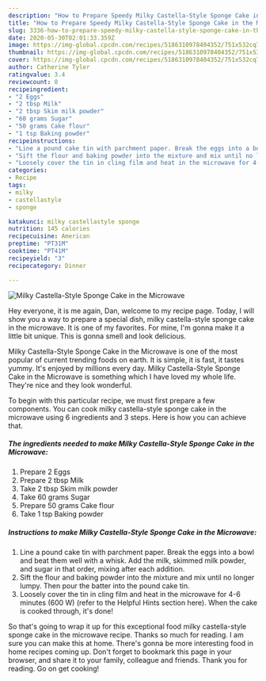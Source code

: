 ```yaml
---
description: "How to Prepare Speedy Milky Castella-Style Sponge Cake in the Microwave"
title: "How to Prepare Speedy Milky Castella-Style Sponge Cake in the Microwave"
slug: 3336-how-to-prepare-speedy-milky-castella-style-sponge-cake-in-the-microwave
date: 2020-05-30T02:01:33.359Z
image: https://img-global.cpcdn.com/recipes/5186310978404352/751x532cq70/milky-castella-style-sponge-cake-in-the-microwave-recipe-main-photo.jpg
thumbnail: https://img-global.cpcdn.com/recipes/5186310978404352/751x532cq70/milky-castella-style-sponge-cake-in-the-microwave-recipe-main-photo.jpg
cover: https://img-global.cpcdn.com/recipes/5186310978404352/751x532cq70/milky-castella-style-sponge-cake-in-the-microwave-recipe-main-photo.jpg
author: Catherine Tyler
ratingvalue: 3.4
reviewcount: 8
recipeingredient:
- "2 Eggs"
- "2 tbsp Milk"
- "2 tbsp Skim milk powder"
- "60 grams Sugar"
- "50 grams Cake flour"
- "1 tsp Baking powder"
recipeinstructions:
- "Line a pound cake tin with parchment paper. Break the eggs into a bowl and beat them well with a whisk. Add the milk, skimmed milk powder, and sugar in that order, mixing after each addition."
- "Sift the flour and baking powder into the mixture and mix until no longer lumpy. Then pour the batter into the pound cake tin."
- "Loosely cover the tin in cling film and heat in the microwave for 4-6 minutes (600 W) (refer to the Helpful Hints section here). When the cake is cooked through, it&#39;s done!"
categories:
- Recipe
tags:
- milky
- castellastyle
- sponge

katakunci: milky castellastyle sponge 
nutrition: 145 calories
recipecuisine: American
preptime: "PT31M"
cooktime: "PT41M"
recipeyield: "3"
recipecategory: Dinner

---
```



![Milky Castella-Style Sponge Cake in the Microwave](https://img-global.cpcdn.com/recipes/5186310978404352/751x532cq70/milky-castella-style-sponge-cake-in-the-microwave-recipe-main-photo.jpg)

Hey everyone, it is me again, Dan, welcome to my recipe page. Today, I will show you a way to prepare a special dish, milky castella-style sponge cake in the microwave. It is one of my favorites. For mine, I'm gonna make it a little bit unique. This is gonna smell and look delicious.

Milky Castella-Style Sponge Cake in the Microwave is one of the most popular of current trending foods on earth. It is simple, it is fast, it tastes yummy. It's enjoyed by millions every day. Milky Castella-Style Sponge Cake in the Microwave is something which I have loved my whole life. They're nice and they look wonderful.




To begin with this particular recipe, we must first prepare a few components. You can cook milky castella-style sponge cake in the microwave using 6 ingredients and 3 steps. Here is how you can achieve that.

<!--inarticleads1-->

##### The ingredients needed to make Milky Castella-Style Sponge Cake in the Microwave:

1. Prepare 2 Eggs
1. Prepare 2 tbsp Milk
1. Take 2 tbsp Skim milk powder
1. Take 60 grams Sugar
1. Prepare 50 grams Cake flour
1. Take 1 tsp Baking powder




<!--inarticleads2-->

##### Instructions to make Milky Castella-Style Sponge Cake in the Microwave:

1. Line a pound cake tin with parchment paper. Break the eggs into a bowl and beat them well with a whisk. Add the milk, skimmed milk powder, and sugar in that order, mixing after each addition.
1. Sift the flour and baking powder into the mixture and mix until no longer lumpy. Then pour the batter into the pound cake tin.
1. Loosely cover the tin in cling film and heat in the microwave for 4-6 minutes (600 W) (refer to the Helpful Hints section here). When the cake is cooked through, it&#39;s done!




So that's going to wrap it up for this exceptional food milky castella-style sponge cake in the microwave recipe. Thanks so much for reading. I am sure you can make this at home. There's gonna be more interesting food in home recipes coming up. Don't forget to bookmark this page in your browser, and share it to your family, colleague and friends. Thank you for reading. Go on get cooking!
